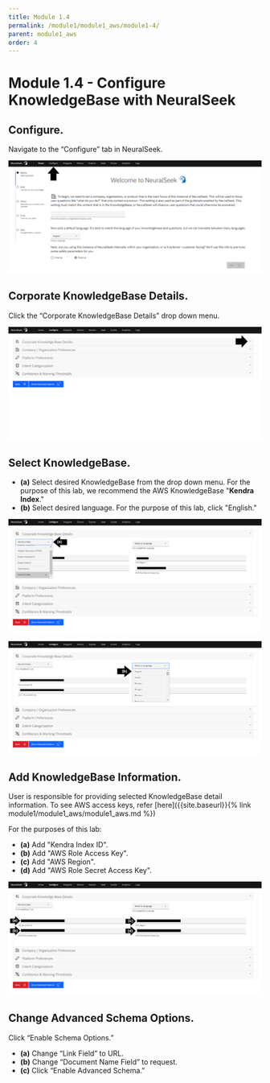 ```yaml
---
title: Module 1.4
permalink: /module1/module1_aws/module1-4/
parent: module1_aws
order: 4
---
```


# Module 1.4 - Configure KnowledgeBase with NeuralSeek

## Configure.
Navigate to the “Configure” tab in NeuralSeek.

![image1.4.1](images/image1.4.1.png)

## Corporate KnowledgeBase Details. 
Click the “Corporate KnowledgeBase Details” drop down menu. 

![image1.4.2](images/image1.4.2.png)
## Select KnowledgeBase. 
- **(a)** Select desired KnowledgeBase from the drop down menu. For the purpose of this lab, we recommend the AWS KnowledgeBase "**Kendra Index**." 
- **(b)** Select desired language. For the purpose of this lab, click "English." 
  
![image1.4.3](images/image1.4.3.png)

![image1.4.4](images/image1.4.4.png)

## Add KnowledgeBase Information. 
User is responsible for providing selected KnowledgeBase detail information. To see AWS access keys, refer [here]({{site.baseurl}}{% link module1/module1_aws/module1_aws.md %}) 

For the purposes of this lab:
- **(a)** Add "Kendra Index ID".
- **(b)** Add "AWS Role Access Key".
- **(c)** Add "AWS Region".
- **(d)** Add "AWS Role Secret Access Key".

![image1.4.5](images/image1.4.5.png)

  
## Change Advanced Schema Options. 
Click “Enable Schema Options.”
- **(a)** Change “Link Field” to URL.
- **(b)** Change “Document Name Field” to request.
- **(c)** Click “Enable Advanced Schema.”
